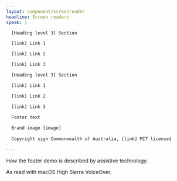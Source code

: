 ```yaml
---
layout: component/screenreader
headline: Screen readers
speak: |

  [Heading level 3] Section

  [link] Link 1

  [link] Link 2

  [link] Link 3

  [Heading level 3] Section

  [link] Link 1

  [link] Link 2

  [link] Link 3

  Footer text
  
  Brand image [image]
  
  Copyright sign Commonwealth of Australia, [link] MIT licensed

---
```



How the footer demo is described by assistive technology.

As read with macOS High Sierra VoiceOver.

